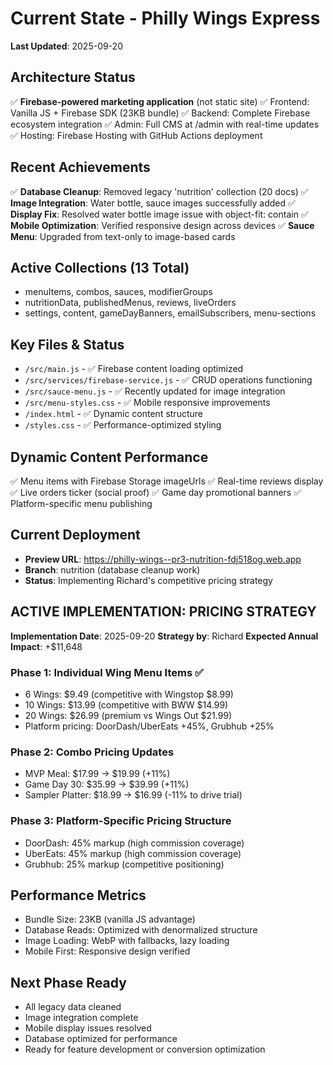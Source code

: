 # Current State - Philly Wings Express
**Last Updated**: 2025-09-20

## Architecture Status
✅ **Firebase-powered marketing application** (not static site)
✅ Frontend: Vanilla JS + Firebase SDK (23KB bundle)
✅ Backend: Complete Firebase ecosystem integration
✅ Admin: Full CMS at /admin with real-time updates
✅ Hosting: Firebase Hosting with GitHub Actions deployment

## Recent Achievements
✅ **Database Cleanup**: Removed legacy 'nutrition' collection (20 docs)
✅ **Image Integration**: Water bottle, sauce images successfully added
✅ **Display Fix**: Resolved water bottle image issue with object-fit: contain
✅ **Mobile Optimization**: Verified responsive design across devices
✅ **Sauce Menu**: Upgraded from text-only to image-based cards

## Active Collections (13 Total)
- menuItems, combos, sauces, modifierGroups
- nutritionData, publishedMenus, reviews, liveOrders
- settings, content, gameDayBanners, emailSubscribers, menu-sections

## Key Files & Status
- `/src/main.js` - ✅ Firebase content loading optimized
- `/src/services/firebase-service.js` - ✅ CRUD operations functioning
- `/src/sauce-menu.js` - ✅ Recently updated for image integration
- `/src/menu-styles.css` - ✅ Mobile responsive improvements
- `/index.html` - ✅ Dynamic content structure
- `/styles.css` - ✅ Performance-optimized styling

## Dynamic Content Performance
✅ Menu items with Firebase Storage imageUrls
✅ Real-time reviews display
✅ Live orders ticker (social proof)
✅ Game day promotional banners
✅ Platform-specific menu publishing

## Current Deployment
- **Preview URL**: https://philly-wings--pr3-nutrition-fdj518og.web.app
- **Branch**: nutrition (database cleanup work)
- **Status**: Implementing Richard's competitive pricing strategy

## ACTIVE IMPLEMENTATION: PRICING STRATEGY
**Implementation Date**: 2025-09-20
**Strategy by**: Richard
**Expected Annual Impact**: +$11,648

### Phase 1: Individual Wing Menu Items ✅
- 6 Wings: $9.49 (competitive with Wingstop $8.99)
- 10 Wings: $13.99 (competitive with BWW $14.99)
- 20 Wings: $26.99 (premium vs Wings Out $21.99)
- Platform pricing: DoorDash/UberEats +45%, Grubhub +25%

### Phase 2: Combo Pricing Updates
- MVP Meal: $17.99 → $19.99 (+11%)
- Game Day 30: $35.99 → $39.99 (+11%)
- Sampler Platter: $18.99 → $16.99 (-11% to drive trial)

### Phase 3: Platform-Specific Pricing Structure
- DoorDash: 45% markup (high commission coverage)
- UberEats: 45% markup (high commission coverage)
- Grubhub: 25% markup (competitive positioning)

## Performance Metrics
- Bundle Size: 23KB (vanilla JS advantage)
- Database Reads: Optimized with denormalized structure
- Image Loading: WebP with fallbacks, lazy loading
- Mobile First: Responsive design verified

## Next Phase Ready
- All legacy data cleaned
- Image integration complete
- Mobile display issues resolved
- Database optimized for performance
- Ready for feature development or conversion optimization

